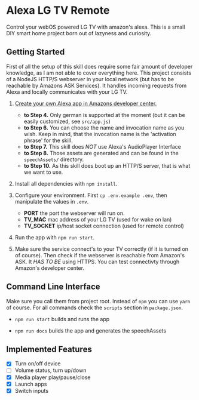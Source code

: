 # Alexa LG TV Remote

Control your webOS powered LG TV with amazon's alexa. This is a small DIY smart home project born out of lazyness and curiosity.

## Getting Started

First of all the setup of this skill does require some fair amount of developer knowledge, as I am not able to cover everything here. This project consists of a NodeJS HTTP/S webserver in your local network (but has to be reachable by Amazons ASK Services). It handles incoming requests from Alexa and locally communicates with your LG TV.

1. [Create your own Alexa app in Amazons developer center.](https://developer.amazon.com/public/solutions/alexa/alexa-skills-kit/docs/registering-and-managing-alexa-skills-in-the-developer-portal#register-a-new-skill)

    * **to Step 4.** Only german is supported at the moment (but it can be easily customized, see `src/app.js`)
    * **to Step 6.** You can choose the name and invocation name as you wish. Keep in mind, that the invocation name is the 'activation phrase' for the skill.
    * **to Step 7.** This skill does *NOT* use Alexa's AudioPlayer Interface
    * **to Step 8.** Those assets are generated and can be found in the `speechAssets/` directory.
    * **to Step 10.** As this skill does boot up an HTTP/S server, that is what we want to use.

2. Install all dependencies with `npm install`.

3. Configure your environment. First `cp .env.example .env`, then manipulate the values in `.env`.

    * **PORT** the port the webserver will run on.
    * **TV_MAC** mac address of your LG TV (used for wake on lan)
    * **TV_SOCKET** ip/host socket connection (used for remote control)

4. Run the app with `npm run start`.

5. Make sure the service connect's to your TV correctly (if it is turned on of course). Then check if the webserver is reachable from Amazon's ASK. It *HAS TO BE* using HTTPS. You can test connectivty through Amazon's developer center.

## Command Line Interface

Make sure you call them from project root. Instead of `npm` you can use `yarn` of course. For all commands check the `scripts` section in `package.json`.

* `npm run start`
 builds and runs the app

* `npm run docs`
builds the app and generates the speechAssets

## Implemented Features

* [x] Turn on/off device
* [ ] Volume status, turn up/down
* [x] Media player play/pause/close
* [x] Launch apps
* [x] Switch inputs
